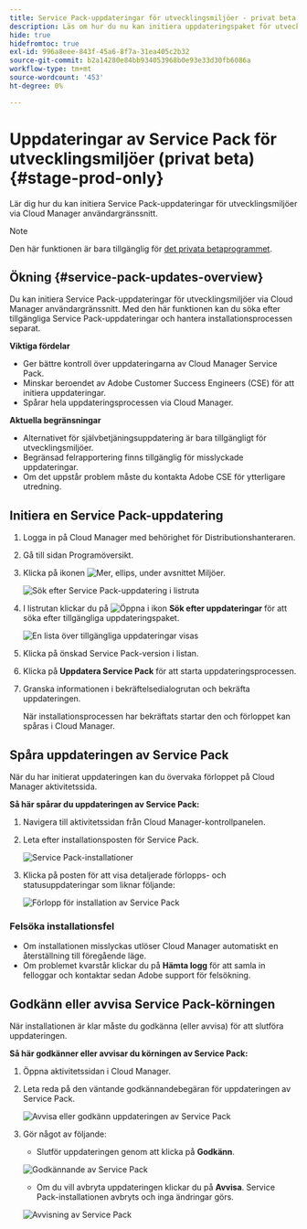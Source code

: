 ```yaml
---
title: Service Pack-uppdateringar för utvecklingsmiljöer - privat beta
description: Läs om hur du nu kan initiera uppdateringspaket för utvecklingsmiljöer via Cloud Manager användargränssnitt.
hide: true
hidefromtoc: true
exl-id: 996a8eee-843f-45a6-8f7a-31ea405c2b32
source-git-commit: b2a14280e84bb934053968b0e93e33d30fb6086a
workflow-type: tm+mt
source-wordcount: '453'
ht-degree: 0%

---
```


# Uppdateringar av Service Pack för utvecklingsmiljöer (privat beta) {#stage-prod-only}

Lär dig hur du kan initiera Service Pack-uppdateringar för utvecklingsmiljöer via Cloud Manager användargränssnitt.

>[!NOTE]
>
>Den här funktionen är bara tillgänglig för [det privata betaprogrammet](/help/release-notes/current.md#beta-program).

## Ökning {#service-pack-updates-overview}

Du kan initiera Service Pack-uppdateringar för utvecklingsmiljöer via Cloud Manager användargränssnitt. Med den här funktionen kan du söka efter tillgängliga Service Pack-uppdateringar och hantera installationsprocessen separat.

**Viktiga fördelar**

* Ger bättre kontroll över uppdateringarna av Cloud Manager Service Pack.
* Minskar beroendet av Adobe Customer Success Engineers (CSE) för att initiera uppdateringar.
* Spårar hela uppdateringsprocessen via Cloud Manager.

**Aktuella begränsningar**

* Alternativet för självbetjäningsuppdatering är bara tillgängligt för utvecklingsmiljöer.
* Begränsad felrapportering finns tillgänglig för misslyckade uppdateringar.
* Om det uppstår problem måste du kontakta Adobe CSE för ytterligare utredning.

## Initiera en Service Pack-uppdatering

1. Logga in på Cloud Manager med behörighet för Distributionshanteraren.
1. Gå till sidan Programöversikt.
1. Klicka på ikonen ![Mer, ellips](https://spectrum.adobe.com/static/icons/workflow_18/Smock_More_18_N.svg), under avsnittet Miljöer.

   ![Sök efter Service Pack-uppdatering i listruta](/help/using/assets/service-pack-check-for-updates.png)

1. I listrutan klickar du på ![Öppna i ikon](https://spectrum.adobe.com/static/icons/workflow_18/Smock_OpenInLight_18_N.svg) **Sök efter uppdateringar** för att söka efter tillgängliga uppdateringspaket.

   ![En lista över tillgängliga uppdateringar visas](/help/using/assets/service-pack-versions.png)

1. Klicka på önskad Service Pack-version i listan.
1. Klicka på **Uppdatera Service Pack** för att starta uppdateringsprocessen.
1. Granska informationen i bekräftelsedialogrutan och bekräfta uppdateringen.

   När installationsprocessen har bekräftats startar den och förloppet kan spåras i Cloud Manager.

## Spåra uppdateringen av Service Pack

När du har initierat uppdateringen kan du övervaka förloppet på Cloud Manager aktivitetssida.

**Så här spårar du uppdateringen av Service Pack:**

1. Navigera till aktivitetssidan från Cloud Manager-kontrollpanelen.
1. Leta efter installationsposten för Service Pack.

   ![Service Pack-installationer](/help/using/assets/service-pack-installation.png)

1. Klicka på posten för att visa detaljerade förlopps- och statusuppdateringar som liknar följande:

   ![Förlopp för installation av Service Pack](/help/using/assets/service-pack-progression.png)

### Felsöka installationsfel

* Om installationen misslyckas utlöser Cloud Manager automatiskt en återställning till föregående läge.
* Om problemet kvarstår klickar du på **Hämta logg** för att samla in felloggar och kontaktar sedan Adobe support för felsökning.

## Godkänn eller avvisa Service Pack-körningen

När installationen är klar måste du godkänna (eller avvisa) för att slutföra uppdateringen.

**Så här godkänner eller avvisar du körningen av Service Pack:**

1. Öppna aktivitetssidan i Cloud Manager.
1. Leta reda på den väntande godkännandebegäran för uppdateringen av Service Pack.

   ![Avvisa eller godkänn uppdateringen av Service Pack](/help/using/assets/service-pack-reject-approve.png)

1. Gör något av följande:

   * Slutför uppdateringen genom att klicka på **Godkänn**.

   ![Godkännande av Service Pack](/help/using/assets/service-pack-approve.png)

   * Om du vill avbryta uppdateringen klickar du på **Avvisa**.
Service Pack-installationen avbryts och inga ändringar görs.

   ![Avvisning av Service Pack](/help/using/assets/service-pack-reject.png)
